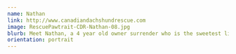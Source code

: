 ```yaml
---
name: Nathan
link: http://www.canadiandachshundrescue.com
image: RescuePawtrait-CDR-Nathan-08.jpg
blurb: Meet Nathan, a 4 year old owner surrender who is the sweetest little guy - and I mean little! He is a true mini doxie for sure!
orientation: portrait
---
```

